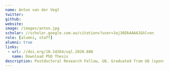 ```yaml
---
name: Anton van der Vegt
twitter: 
github: 
website: 
image: /images/anton.jpg
scholar: //scholar.google.com.au/citations?user=3aj36DkAAAAJ&hl=en
role: [alumni, staff]
alumni: true
links: 
 - url: //doi.org/10.14264/uql.2020.888
   name: Download PhD Thesis
description: Postdoctoral Research Fellow, UQ. Graduated from UQ (sponsored by CSIRO); Thesis -- Minimal interaction Information Retrieval - a theoretical framework with applications in clinical decision support.
---
```


